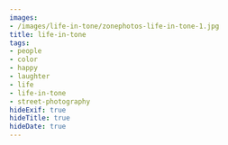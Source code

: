 ```yaml
---
images:
- /images/life-in-tone/zonephotos-life-in-tone-1.jpg
title: life-in-tone
tags:
- people
- color
- happy
- laughter
- life
- life-in-tone
- street-photography
hideExif: true
hideTitle: true
hideDate: true
---
```

